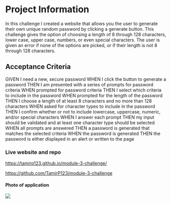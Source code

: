 # Project Information
In this challenge I created a website that allows you the user to generate
their own unique random password by clicking a generate button. This challenge
gives the option of choosing a length of 8 through 128 characters, lower case,
upper case, numbers, or even special characters. The user is given an error
if none of the options are picked, or if their length is not 8 through 128
characters.

## Acceptance Criteria
GIVEN I need a new, secure password
WHEN I click the button to generate a password
THEN I am presented with a series of prompts for password criteria
WHEN prompted for password criteria
THEN I select which criteria to include in the password
WHEN prompted for the length of the password
THEN I choose a length of at least 8 characters and no more than 128 characters
WHEN asked for character types to include in the password
THEN I confirm whether or not to include lowercase, uppercase, numeric, and/or special characters
WHEN I answer each prompt
THEN my input should be validated and at least one character type should be selected
WHEN all prompts are answered
THEN a password is generated that matches the selected criteria
WHEN the password is generated
THEN the password is either displayed in an alert or written to the page

### Live website and repo

https://tamirp123.github.io/module-3-challenge/

https://github.com/TamirP123/module-3-challenge

#### Photo of application
![]((images\projectImage.png))
